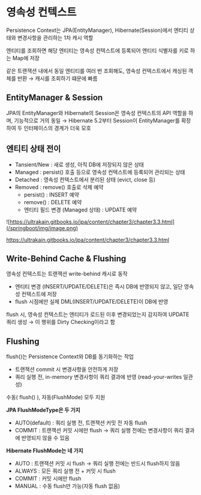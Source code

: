 # 영속성 컨텍스트

Persistence Context는 JPA(EntityManager), Hibernate(Session)에서 엔티티 상태와 변경사항을 관리하는 1차 캐시 역할

엔티티를 조회하면 해당 엔티티는 영속성 컨텍스트에 등록되어 엔티티 식별자를 키로 하는 Map에 저장

같은 트랜잭션 내에서 동일 엔티티를 여러 번 조회해도, 영속성 컨텍스트에서 캐싱된 객체를 반환 → 캐시를 조회하기 떄문에 빠름

## EntityManager & Session

JPA의 EntityManager와 Hibernate의 Session은 영속성 컨텍스트의 API 역할을 하며, 기능적으로 거의 동일 → Hibernate 5.2부터 Session이 EntityManager를 확장하여 두 인터페이스의 경계가 더욱 모호

## 엔티티 상태 전이

- Tansient/New : 새로 생성, 아직 DB에 저장되지 않은 상태
- Managed : persist() 호출 등으로 영속성 컨텍스트에 등록되어 관리되는 상태
- Detached : 영속성 컨텍스트에서 분리된 상태 (evict, close 등)
- Removed : remove() 호출로 삭제 예약
    - persist() : INSERT 예약
    - remove() : DELETE 예약
    - 엔티티 필드 변경 (Managed 상태) : UPDATE 예약

![https://ultrakain.gitbooks.io/jpa/content/chapter3/chapter3.3.html](/springboot/img/image.png)

https://ultrakain.gitbooks.io/jpa/content/chapter3/chapter3.3.html

## Write-Behind Cache & Flushing

영속성 컨텍스트는 트랜잭션 write-behind 캐시로 동작

- 엔티티 변경 (INSERT/UPDATE/DELETE)은 즉시 DB에 반영되지 않고, 일단 영속성 컨텍스트에 저장
- flush 시점에만 실제 DML(INSERT/UPDATE/DELETE)이 DB에 반영

flush 시, 영속성 컨텍스트는 엔티티가 로드된 이후 변경되었는지 감지하여 UPDATE 쿼리 생성 → 이 행위를 Dirty Checking이라고 함

## Flushing

flush()는 Persistence Context와 DB를 동기화하는 작업

- 트랜잭션 commit 시 변경사항을 안전하게 저장
- 쿼리 실행 전, in-memory 변경사항이 쿼리 결과에 반영 (read-your-writes 일관성)

수동( flush() ), 자동(FlushMode) 모두 지원

**JPA FlushModeType은 두 가지**

- AUTO(default) : 쿼리 실행 전, 트랜잭션 커밋 전 자동 flush
- COMMIT : 트랜잭션 커밋 시에만 flush → 쿼리 실행 전에는 변경사항이 쿼리 결과에 반영되지 않을 수 있음

**Hibernate FlushMode는 네 가지**

- AUTO : 트랜잭션 커밋 시 flush → 쿼리 실행 전에는 반드시 flush하지 않음
- ALWAYS : 모든 쿼리 실행 전 + 커밋 시 flush
- COMMIT : 커밋 시에만 flush
- MANUAL : 수동 flush만 가능(자동 flush 없음)
